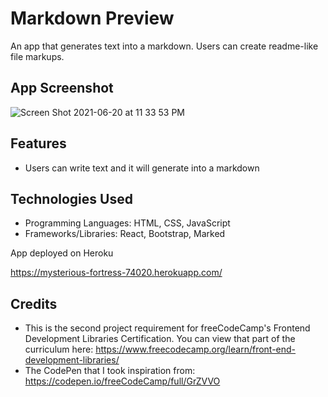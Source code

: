 # Markdown Preview

An app that generates text into a markdown. Users can create readme-like file markups.

## App Screenshot

![Screen Shot 2021-06-20 at 11 33 53 PM](https://user-images.githubusercontent.com/62581000/122703650-13542480-d220-11eb-8915-61cda5b1a1dc.png)

## Features

- Users can write text and it will generate into a markdown

## Technologies Used

- Programming Languages: HTML, CSS, JavaScript
- Frameworks/Libraries: React, Bootstrap, Marked

App deployed on Heroku

https://mysterious-fortress-74020.herokuapp.com/

## Credits

- This is the second project requirement for freeCodeCamp's Frontend Development Libraries Certification. You can view that part of the curriculum here: https://www.freecodecamp.org/learn/front-end-development-libraries/
- The CodePen that I took inspiration from: https://codepen.io/freeCodeCamp/full/GrZVVO